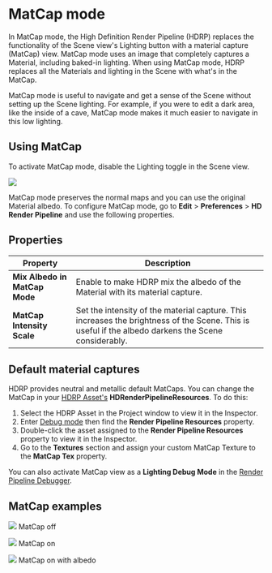 # MatCap mode

In MatCap mode, the High Definition Render Pipeline (HDRP) replaces the functionality of the Scene view's Lighting button with a material capture (MatCap) view. MatCap mode uses an image that completely captures a Material, including baked-in lighting. When using MatCap mode, HDRP replaces all the Materials and lighting in the Scene with what's in the MatCap.

MatCap mode is useful to navigate and get a sense of the Scene without setting up the Scene lighting. For example, if you were to edit a dark area, like the inside of a cave, MatCap mode makes it much easier to navigate in this low lighting.

## Using MatCap

To activate MatCap mode, disable the Lighting toggle in the Scene view.

![](Images/MatCap1.png)

MatCap mode preserves the normal maps and you can use the original Material albedo. To configure MatCap mode, go to **Edit** > **Preferences** > **HD Render Pipeline** and use the following properties.

## Properties

| **Property**                  | **Description**                                              |
| ----------------------------- | ------------------------------------------------------------ |
| **Mix Albedo in MatCap Mode** | Enable to make HDRP mix the albedo of the Material with its material capture. |
| **MatCap Intensity Scale**    | Set the intensity of the material capture. This increases the brightness of the Scene. This is useful if the albedo darkens the Scene considerably. |

## Default material captures

HDRP provides neutral and metallic default MatCaps. You can change the MatCap in your [HDRP Asset's](HDRP-Asset.md) **HDRenderPipelineResources**. To do this:

1. Select the HDRP Asset in the Project window to view it in the Inspector.
2. Enter [Debug mode](https://docs.unity3d.com/Manual/InspectorOptions.html) then find the **Render Pipeline Resources** property.
3. Double-click the asset assigned to the **Render Pipeline Resources** property to view it in the Inspector.
4. Go to the **Textures** section and assign your custom MatCap Texture to the **MatCap Tex** property.

You can also activate MatCap view as a **Lighting Debug Mode** in the [Render Pipeline Debugger](Render-Pipeline-Debug-Window.md).

## MatCap examples

![](Images/MatCap2.png)
MatCap off

![](Images/MatCap3.png)
MatCap on

![](Images/MatCap4.png)
MatCap on with albedo
